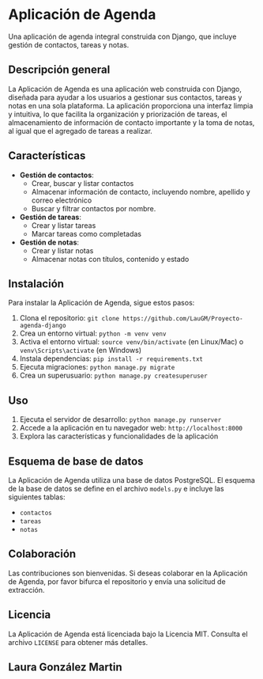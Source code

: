 

**Aplicación de Agenda**
=====================

Una aplicación de agenda integral construida con Django, que incluye gestión de contactos, tareas y notas.

**Descripción general**
--------------------

La Aplicación de Agenda es una aplicación web construida con Django, diseñada para ayudar a los usuarios a gestionar sus contactos, tareas y notas en una sola plataforma. La aplicación proporciona una interfaz limpia y intuitiva, lo que facilita la organización y priorización de tareas, el almacenamiento de información de contacto importante y la toma de notas, al igual que el agregado de tareas a realizar.

**Características**
-----------------

* **Gestión de contactos**:
	+ Crear, buscar y listar contactos
	+ Almacenar información de contacto, incluyendo nombre, apellido y correo electrónico
	+ Buscar y filtrar contactos por nombre.
* **Gestión de tareas**:
	+ Crear y listar tareas
	+ Marcar tareas como completadas
* **Gestión de notas**:
	+ Crear y listar notas
	+ Almacenar notas con títulos, contenido y estado

**Instalación**
------------

Para instalar la Aplicación de Agenda, sigue estos pasos:

1. Clona el repositorio: `git clone https://github.com/LauGM/Proyecto-agenda-django`
2. Crea un entorno virtual: `python -m venv venv`
3. Activa el entorno virtual: `source venv/bin/activate` (en Linux/Mac) o `venv\Scripts\activate` (en Windows)
4. Instala dependencias: `pip install -r requirements.txt`
5. Ejecuta migraciones: `python manage.py migrate`
6. Crea un superusuario: `python manage.py createsuperuser`

**Uso**
-----

1. Ejecuta el servidor de desarrollo: `python manage.py runserver`
2. Accede a la aplicación en tu navegador web: `http://localhost:8000`
4. Explora las características y funcionalidades de la aplicación

**Esquema de base de datos**
-------------------------

La Aplicación de Agenda utiliza una base de datos PostgreSQL. El esquema de la base de datos se define en el archivo `models.py` e incluye las siguientes tablas:

* `contactos`
* `tareas`
* `notas`


**Colaboración**
--------------

Las contribuciones son bienvenidas. Si deseas colaborar en la Aplicación de Agenda, por favor bifurca el repositorio y envía una solicitud de extracción.

**Licencia**
---------

La Aplicación de Agenda está licenciada bajo la Licencia MIT. Consulta el archivo `LICENSE` para obtener más detalles.

## Laura González Martin